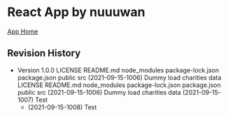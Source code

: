 # React App by nuuuwan

[App Home](https://nuuuwan.github.io/dhaana)

## Revision History

* Version 1.0.0
LICENSE README.md node_modules package-lock.json package.json public src (2021-09-15-1006) Dummy load charities data
LICENSE README.md node_modules package-lock.json package.json public src (2021-09-15-1006) Dummy load charities data
(2021-09-15-1007) Test
  *  (2021-09-15-1008) Test

